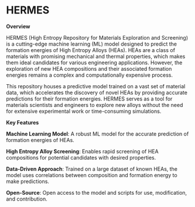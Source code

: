# HERMES

**Overview**


HERMES (High Entropy Repository for Materials Exploration and Screening) is a cutting-edge machine learning (ML) model designed to predict the formation energies of High Entropy Alloys (HEAs). HEAs are a class of materials with promising mechanical and thermal properties, which makes them ideal candidates for various engineering applications. However, the exploration of new HEA compositions and their associated formation energies remains a complex and computationally expensive process.

This repository houses a predictive model trained on a vast set of material data, which accelerates the discovery of novel HEAs by providing accurate predictions for their formation energies. HERMES serves as a tool for materials scientists and engineers to explore new alloys without the need for extensive experimental work or time-consuming simulations.

**Key Features**


**Machine Learning Model**: A robust ML model for the accurate prediction of formation energies of HEAs.

**High Entropy Alloy Screening**: Enables rapid screening of HEA compositions for potential candidates with desired properties.

**Data-Driven Approach**: Trained on a large dataset of known HEAs, the model uses correlations between composition and formation energy to make predictions.

**Open-Source**: Open access to the model and scripts for use, modification, and contribution.
